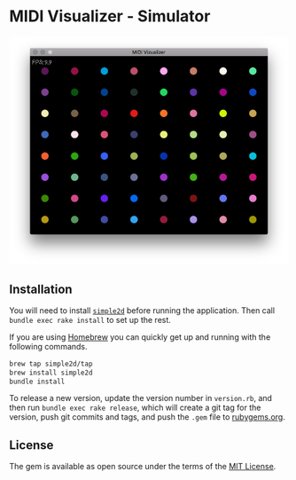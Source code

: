 # MIDI Visualizer - Simulator

![Screenshot](./docs/assets/screenshot.png)

## Installation

You will need to install [`simple2d`](http://www.ruby2d.com/learn/get-started/) before running the application. Then call `bundle exec rake install` to set up the rest. 

If you are using [Homebrew](https://brew.sh) you can quickly get up and running with the following commands.

```
brew tap simple2d/tap
brew install simple2d
bundle install
```

To release a new version, update the version number in `version.rb`, and then run `bundle exec rake release`, which will create a git tag for the version, push git commits and tags, and push the `.gem` file to [rubygems.org](https://rubygems.org).

## License

The gem is available as open source under the terms of the [MIT License](https://opensource.org/licenses/MIT).